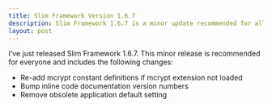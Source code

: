 ```yaml
---
title: Slim Framework Version 1.6.7
description: Slim Framework 1.6.7 is a minor update recommended for all users
layout: post
---
```


I’ve just released Slim Framework 1.6.7. This minor release is recommended for everyone and includes the following changes:

* Re-add mcrypt constant definitions if mcrypt extension not loaded
* Bump inline code documentation version numbers
* Remove obsolete application default setting
